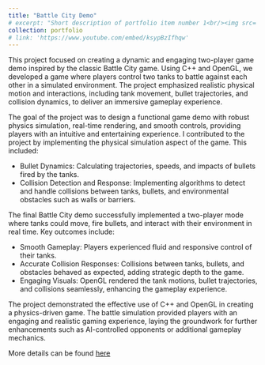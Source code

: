 ```yaml
---
title: "Battle City Demo"
# excerpt: "Short description of portfolio item number 1<br/><img src='/images/500x300.png'>"
collection: portfolio
# link: 'https://www.youtube.com/embed/ksypBzIfhqw'
---
```


This project focused on creating a dynamic and engaging two-player game demo inspired by the classic Battle City game. Using C++ and OpenGL, we developed a game where players control two tanks to battle against each other in a simulated environment. The project emphasized realistic physical motion and interactions, including tank movement, bullet trajectories, and collision dynamics, to deliver an immersive gameplay experience.

The goal of the project was to design a functional game demo with robust physics simulation, real-time rendering, and smooth controls, providing players with an intuitive and entertaining experience. I contributed to the project by implementing the physical simulation aspect of the game. This included:
- Bullet Dynamics: Calculating trajectories, speeds, and impacts of bullets fired by the tanks.
- Collision Detection and Response: Implementing algorithms to detect and handle collisions between tanks, bullets, and environmental obstacles such as walls or barriers.

The final Battle City demo successfully implemented a two-player mode where tanks could move, fire bullets, and interact with their environment in real time. Key outcomes include:
- Smooth Gameplay: Players experienced fluid and responsive control of their tanks.
- Accurate Collision Responses: Collisions between tanks, bullets, and obstacles behaved as expected, adding strategic depth to the game.
- Engaging Visuals: OpenGL rendered the tank motions, bullet trajectories, and collisions seamlessly, enhancing the gameplay experience.

The project demonstrated the effective use of C++ and OpenGL in creating a physics-driven game. The battle simulation provided players with an engaging and realistic gaming experience, laying the groundwork for further enhancements such as AI-controlled opponents or additional gameplay mechanics.

More details can be found [here](https://www.youtube.com/embed/ksypBzIfhqw)
<!-- This is an item in your portfolio. It can be have images or nice text. If you name the file .md, it will be parsed as markdown. If you name the file .html, it will be parsed as HTML.  -->
